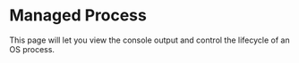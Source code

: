 # Managed Process

This page will let you view the console output and control the lifecycle of an OS process.  
